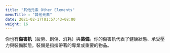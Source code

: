 ```yaml
---
title: "其他元素 Other Elements"
menuTitle : "其他元素"
date: 2021-02-17T01:57:43+08:00
weight: 16
---
```


你也有**傷害軌**（疲勞、創傷、消耗）與**裝備**。你的傷害軌代表了健康狀態、承受壓力與裝備狀態。裝備是指攜帶著的專業或重要的物品。
